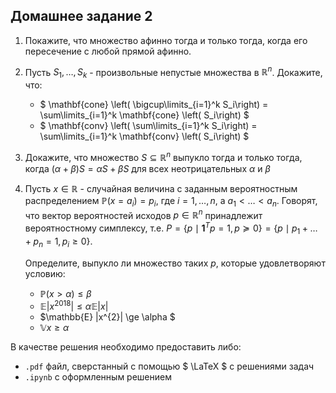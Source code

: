 
## Домашнее задание 2

1. Покажите, что множество афинно тогда и только тогда, когда его пересечение с любой прямой афинно.

2. Пусть $S_1, \ldots, S_k$ - произвольные непустые множества в $\mathbb{R}^n$. Докажите, что:
    * $ \mathbf{cone} \left( \bigcup\limits_{i=1}^k S_i\right) = \sum\limits_{i=1}^k \mathbf{cone} \left( S_i\right) $
    * $ \mathbf{conv} \left( \sum\limits_{i=1}^k S_i\right) = \sum\limits_{i=1}^k \mathbf{conv} \left( S_i\right) $
3. Докажите, что множество $S \subseteq \mathbb{R}^n$ выпукло тогда и только тогда, когда $(\alpha + \beta)S = \alpha S + \beta S$ для всех неотрицательных $\alpha$ и $\beta$

4. Пусть $x \in \mathbb{R}$ - случайная величина с заданным вероятностным распределением $\mathbb{P}(x = a_i) = p_i$, где $i = 1, \ldots, n$, а $a_1 < \ldots < a_n$. Говорят, что вектор вероятностей исходов $p \in \mathbb{R}^n$ принадлежит вероятностному симплексу, т.е. $P = \left\{ p \mid \mathbf{1}^Tp = 1, p \succeq 0\right\} = \left\{ p \mid p_1 + \ldots + p_n = 1, p_i \ge 0 \right\}$. 
    
    Определите, выпукло ли множество таких $p$, которые удовлетворяют условию:
    
    * $\mathbb{P}(x > \alpha) \le \beta$
    * $\mathbb{E} |x^{2018}| \le \alpha \mathbb{E}|x|$
    * $\mathbb{E} |x^{2}| \ge \alpha $
    * $\mathbb{V}x \ge \alpha$


В качестве решения необходимо предоставить либо:
- `.pdf` файл, сверстанный с помощью $ \LaTeX $ с решениями задач
- `.ipynb` с оформленным решением 
